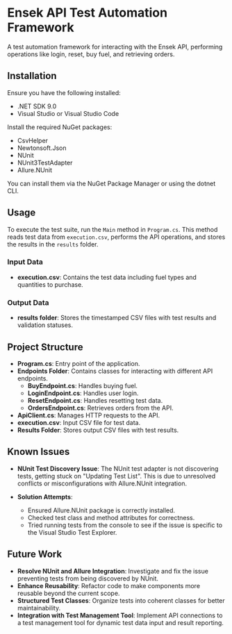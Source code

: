 # Ensek API Test Automation Framework

A test automation framework for interacting with the Ensek API, performing operations like login, reset, buy fuel, and retrieving orders.

## Installation

Ensure you have the following installed:

- .NET SDK 9.0
- Visual Studio or Visual Studio Code

Install the required NuGet packages:

- CsvHelper
- Newtonsoft.Json
- NUnit
- NUnit3TestAdapter
- Allure.NUnit

You can install them via the NuGet Package Manager or using the dotnet CLI.

## Usage

To execute the test suite, run the `Main` method in `Program.cs`. This method reads test data from `execution.csv`, performs the API operations, and stores the results in the `results` folder.

### Input Data

- **execution.csv**: Contains the test data including fuel types and quantities to purchase.

### Output Data

- **results folder**: Stores the timestamped CSV files with test results and validation statuses.

## Project Structure

- **Program.cs**: Entry point of the application.
- **Endpoints Folder**: Contains classes for interacting with different API endpoints.
  - **BuyEndpoint.cs**: Handles buying fuel.
  - **LoginEndpoint.cs**: Handles user login.
  - **ResetEndpoint.cs**: Handles resetting test data.
  - **OrdersEndpoint.cs**: Retrieves orders from the API.
- **ApiClient.cs**: Manages HTTP requests to the API.
- **execution.csv**: Input CSV file for test data.
- **Results Folder**: Stores output CSV files with test results.

## Known Issues

- **NUnit Test Discovery Issue**: The NUnit test adapter is not discovering tests, getting stuck on "Updating Test List". This is due to unresolved conflicts or misconfigurations with Allure.NUnit integration.

- **Solution Attempts**:
  - Ensured Allure.NUnit package is correctly installed.
  - Checked test class and method attributes for correctness.
  - Tried running tests from the console to see if the issue is specific to the Visual Studio Test Explorer.


## Future Work

- **Resolve NUnit and Allure Integration**: Investigate and fix the issue preventing tests from being discovered by NUnit.
- **Enhance Reusability**: Refactor code to make components more reusable beyond the current scope.
- **Structured Test Classes**: Organize tests into coherent classes for better maintainability.
- **Integration with Test Management Tool**: Implement API connections to a test management tool for dynamic test data input and result reporting.
